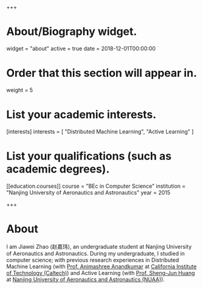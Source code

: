 +++
# About/Biography widget.
widget = "about"
active = true
date = 2018-12-01T00:00:00

# Order that this section will appear in.
weight = 5

# List your academic interests.
[interests]
  interests = [
    "Distributed Machine Learning",
    "Active Learning"
  ]

# List your qualifications (such as academic degrees).

[[education.courses]]
  course = "BEc in Computer Science"
  institution = "Nanjing University of Aeronautics and Astronautics"
  year = 2015
 
+++

# About

I am Jiawei Zhao (赵嘉玮), an undergraduate student at Nanjing University of Aeronautics and Astronautics. During my undergraduate, I studied in computer science; with previous research experiences in Distributed Machine Learning (with [Prof. Animashree Anandkumar](http://tensorlab.cms.caltech.edu/users/anima/) at [California Institute of Technology (Caltech)](http://www.cms.caltech.edu/)) and Active Learning (with [Prof. Sheng-Jun Huang](http://parnec.nuaa.edu.cn/huangsj/) at [Nanjing University of Aeronautics and Astronautics (NUAA)](http://parnec.nuaa.edu.cn/)).
